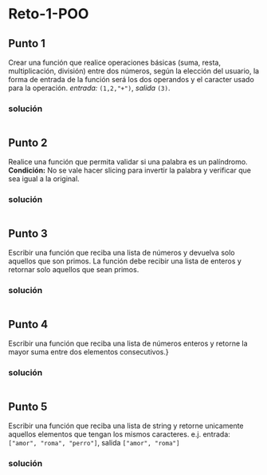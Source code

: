 # Reto-1-POO
## Punto 1
Crear una función que realice operaciones básicas (suma, resta, multiplicación, división) entre dos números, según la elección del usuario, la forma de entrada de la función será los dos operandos y el caracter usado para la operación. *entrada:* `(1,2,"+")`, *salida* `(3)`.
### solución


```python
```

## Punto 2
Realice una función que permita validar si una palabra es un palíndromo. **Condición:** No se vale hacer slicing para invertir la palabra y verificar que sea igual a la original.
### solución
```python
```
## Punto 3
Escribir una función que reciba una lista de números y devuelva solo aquellos que son primos. La función debe recibir una lista de enteros y retornar solo aquellos que sean primos.
### solución
```python
```
## Punto 4
Escribir una función que reciba una lista de números enteros y retorne la mayor suma entre dos elementos consecutivos.}
### solución
```python
```
## Punto 5
Escribir una función que reciba una lista de string y retorne unicamente aquellos elementos que tengan los mismos caracteres. e.j. entrada: `["amor", "roma", "perro"]`, salida `["amor", "roma"]`
### solución
```python
```

